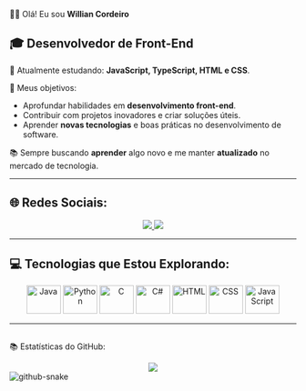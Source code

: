 👋🏾 Olá! Eu sou **Willian Cordeiro**  

## 🎓 Desenvolvedor de Front-End 

🌱 Atualmente estudando: **JavaScript, TypeScript, HTML e CSS**.

🌟 Meus objetivos:
- Aprofundar habilidades em **desenvolvimento front-end**.
- Contribuir com projetos inovadores e criar soluções úteis.
- Aprender **novas tecnologias** e boas práticas no desenvolvimento de software.


📚 Sempre buscando **aprender** algo novo e me manter **atualizado** no mercado de tecnologia.

---

## 🌐 Redes Sociais:

<div align="center">  
   <a href="https://www.linkedin.com/in/willian-cordeiro-0230a1312/" target="_blank">
      <img src="https://img.shields.io/badge/-LinkedIn-%230077B5?style=for-the-badge&logo=linkedin&logoColor=white">
   </a>
   <a href="mailto:mwilliannegresco549@gmail.com" target="_blank">
      <img src="https://img.shields.io/badge/-Gmail-D14836?style=for-the-badge&logo=gmail&logoColor=white">
   </a>
</div>

---

## 💻 Tecnologias que Estou Explorando:

<div align="center">
  <img alt="Java" height="50" width="60" src="https://cdn.jsdelivr.net/gh/devicons/devicon/icons/java/java-original.svg" />
  <img alt="Python" height="50" width="60" src="https://cdn.jsdelivr.net/gh/devicons/devicon/icons/python/python-original-wordmark.svg" /> 
  <img alt="C" height="50" width="60" src="https://cdn.jsdelivr.net/gh/devicons/devicon/icons/c/c-original.svg" />
  <img alt="C#" height="50" width="60" src="https://cdn.jsdelivr.net/gh/devicons/devicon/icons/csharp/csharp-original.svg" />
  <img alt="HTML" height="50" width="60" src="https://cdn.jsdelivr.net/gh/devicons/devicon/icons/html5/html5-original.svg" />
  <img alt="CSS" height="50" width="60" src="https://cdn.jsdelivr.net/gh/devicons/devicon/icons/css3/css3-original.svg" />
  <img alt="JavaScript" height="50" width="60" src="https://cdn.jsdelivr.net/gh/devicons/devicon/icons/javascript/javascript-plain.svg" />
</div>

---

## 
📚  Estatísticas do GitHub:


<div align="center">
  <a href="https://github.com/daywid/github-readme-stats">
  <img align="center" src="https://github-readme-stats.vercel.app/api/top-langs/?username=daywid&layout=compact&theme=tokyonight" />
</a>
</div>


<picture>
  <source media="(prefers-color-scheme: dark)" srcset="https://raw.githubusercontent.com/tobiasmeyhoefer/tobiasmeyhoefer/output/github-snake-dark.svg" />
  <source media="(prefers-color-scheme: light)" srcset="https://raw.githubusercontent.com/tobiasmeyhoefer/tobiasmeyhoefer/output/github-snake.svg" />
  <img alt="github-snake" src="https://raw.githubusercontent.com/tobiasmeyhoefer/tobiasmeyhoefer/output/github-snake.svg" />
</picture>
